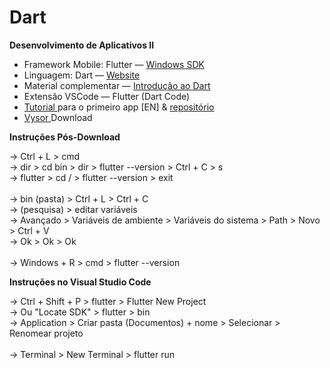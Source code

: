 # Dart
<b>Desenvolvimento de Aplicativos II</b>

* Framework Mobile: Flutter — <a href="https://docs.flutter.dev/get-started/install/windows"> Windows SDK </a>
* Linguagem: Dart — <a href="https://dartpad.dev/"> Website </a> 
* Material complementar — <a href="https://www.paulocagol.dev.br/2021/04/00004-introducao-linguagem-dart/"> Introdução ao Dart </a>
* Extensão VSCode — Flutter (Dart Code)
* <a href="https://www.youtube.com/watch?v=xWV71C2kp38"> Tutorial </a> para o primeiro app [EN] & <a href="https://github.com/afitz0/exploration_planner"> repositório </a>
* <a href="https://www.vysor.io/download/"> Vysor </a> Download

<b>Instruções Pós-Download</b>

→ Ctrl + L >  cmd <br>
→ dir > cd bin > dir > flutter --version > Ctrl + C > s <br>
→ flutter > cd / > flutter --version > exit <br>
<br>
→ bin (pasta) > Ctrl + L > Ctrl + C <br>
→ (pesquisa) > editar variáveis <br>
→ Avançado > Variáveis de ambiente > Variáveis do sistema > Path > Novo > Ctrl + V <br>
→ Ok > Ok > Ok <br>
<br>
→ Windows + R > cmd > flutter --version

<b>Instruções no Visual Studio Code</b>

→ Ctrl + Shift + P > flutter > Flutter New Project <br>
→ Ou "Locate SDK" > flutter > bin <br>
→ Application > Criar pasta (Documentos) + nome > Selecionar > Renomear projeto <br>
<br>
→ Terminal > New Terminal > flutter run
